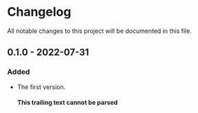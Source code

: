 # Changelog

All notable changes to this project will be documented in this file.

## 0.1.0 - 2022-07-31

### Added

- The first version.
  #### This trailing text cannot be parsed
